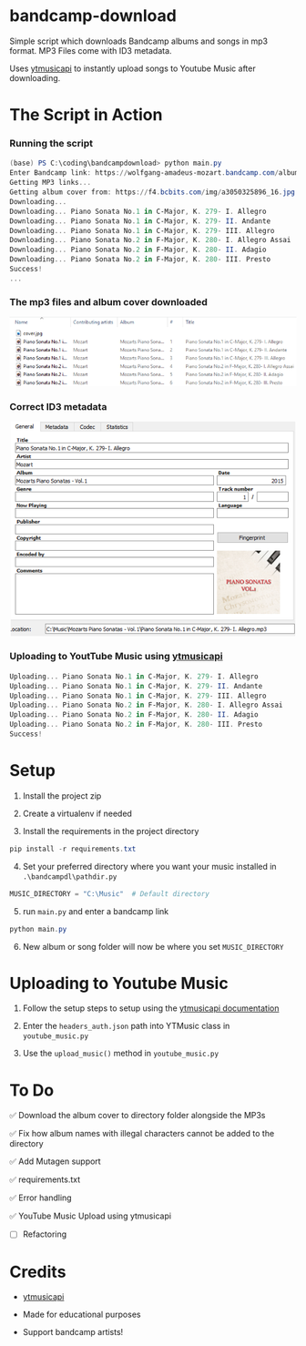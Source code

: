 # bandcamp-download
Simple script which downloads Bandcamp albums and songs in mp3 format. MP3 Files come with ID3 metadata. 

Uses <a href="https://github.com/sigma67/ytmusicapi">ytmusicapi</a> to instantly upload songs to Youtube Music after downloading.


# The Script in Action
### Running the script
```powershell
(base) PS C:\coding\bandcampdownload> python main.py
Enter Bandcamp link: https://wolfgang-amadeus-mozart.bandcamp.com/album/mozarts-piano-sonatas-vol-1
Getting MP3 links...
Getting album cover from: https://f4.bcbits.com/img/a3050325896_16.jpg
Downloading...
Downloading... Piano Sonata No.1 in C-Major, K. 279- I. Allegro 
Downloading... Piano Sonata No.1 in C-Major, K. 279- II. Andante 
Downloading... Piano Sonata No.1 in C-Major, K. 279- III. Allegro 
Downloading... Piano Sonata No.2 in F-Major, K. 280- I. Allegro Assai 
Downloading... Piano Sonata No.2 in F-Major, K. 280- II. Adagio 
Downloading... Piano Sonata No.2 in F-Major, K. 280- III. Presto 
Success!
...
```

### The mp3 files and album cover downloaded
<img src='images\album.png'></img>

### Correct ID3 metadata
<p align='center'><img src='images\metadata.png' width='500' height='376.08'/>

### Uploading to YoutTube Music using <a href="https://github.com/sigma67/ytmusicapi">ytmusicapi</a>
```powershell
Uploading... Piano Sonata No.1 in C-Major, K. 279- I. Allegro 
Uploading... Piano Sonata No.1 in C-Major, K. 279- II. Andante 
Uploading... Piano Sonata No.1 in C-Major, K. 279- III. Allegro 
Uploading... Piano Sonata No.2 in F-Major, K. 280- I. Allegro Assai 
Uploading... Piano Sonata No.2 in F-Major, K. 280- II. Adagio 
Uploading... Piano Sonata No.2 in F-Major, K. 280- III. Presto 
Success!
```

# Setup
1) Install the project zip 
2) Create a virtualenv if needed

3) Install the requirements in the project directory

```powershell
pip install -r requirements.txt
```

4) Set your preferred directory where you want your music installed in  `.\bandcampdl\pathdir.py`  

```python
MUSIC_DIRECTORY = "C:\Music"  # Default directory
```

5) run `main.py` and enter a bandcamp link 

```powershell 
python main.py
```

6) New album or song folder will now be where you set ```MUSIC_DIRECTORY```

# Uploading to Youtube Music 
1) Follow the setup steps to setup using the <a href="https://ytmusicapi.readthedocs.io/en/latest/setup.html">ytmusicapi documentation</a>
  
2) Enter the `headers_auth.json` path into YTMusic class in `youtube_music.py` 

3) Use the `upload_music()` method in `youtube_music.py`

# To Do
✅ Download the album cover to directory folder alongside the MP3s 

✅ Fix how album names with illegal characters cannot be added to the directory 

✅ Add Mutagen support 

✅ requirements.txt

✅ Error handling 

✅ YouTube Music Upload using ytmusicapi 

- [ ] Refactoring
  



# Credits
- [ytmusicapi](https://github.com/sigma67/ytmusicapi)
- Made for educational purposes 

- Support bandcamp artists!
